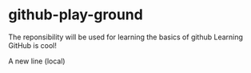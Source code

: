 # github-play-ground
The reponsibility will be used for learning the basics of github
Learning GitHub is cool!

A new line (local)
